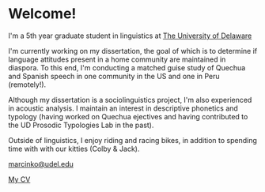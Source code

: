 <html>
<head>
  
</head>
<body>

<h1>Welcome!</h1>

<p>I'm a 5th year graduate student in linguistics at <a href="https://www.lingcogsci.udel.edu/" target="_blank">The University of Delaware</a> </p> 
  
<p>I'm currently working on my dissertation, the goal of which is to determine if language attitudes present in a home community are maintained in diaspora. To this end, I'm conducting a matched guise study of Quechua and Spanish speech in one community in the US and one in Peru (remotely!). </p>
  
<p> Although my dissertation is a sociolinguistics project, I'm also experienced in acoustic analysis. I maintain an interest in descriptive phonetics and typology (having worked on Quechua ejectives and having contributed to the UD Prosodic Typologies Lab in the past).</p>
  
 <p> Outside of linguistics, I enjoy riding and racing bikes, in addition to spending time with with our kitties (Colby & Jack).</p>
  
  
 <a href="mailto:marcinko@udel.edu">marcinko@udel.edu</a>
  
 <a href="MM_CV_Feb22.pdf">My CV</a>


</body>
<html>
